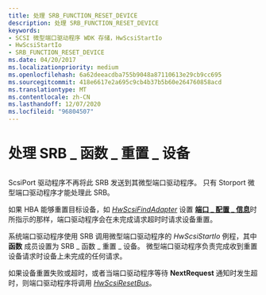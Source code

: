 ```yaml
---
title: 处理 SRB_FUNCTION_RESET_DEVICE
description: 处理 SRB_FUNCTION_RESET_DEVICE
keywords:
- SCSI 微型端口驱动程序 WDK 存储，HwScsiStartIo
- HwScsiStartIo
- SRB_FUNCTION_RESET_DEVICE
ms.date: 04/20/2017
ms.localizationpriority: medium
ms.openlocfilehash: 6a62deeacdba755b9048a87110613e29cb9cc695
ms.sourcegitcommit: 418e6617e2a695c9cb4b37b5b60e264760858acd
ms.translationtype: MT
ms.contentlocale: zh-CN
ms.lasthandoff: 12/07/2020
ms.locfileid: "96804507"
---
```

# <a name="handling-srb_function_reset_device"></a>处理 SRB \_ 函数 \_ 重置 \_ 设备


## <span id="ddk_handling_srb_function_reset_device_kg"></span><span id="DDK_HANDLING_SRB_FUNCTION_RESET_DEVICE_KG"></span>


ScsiPort 驱动程序不再将此 SRB 发送到其微型端口驱动程序。 只有 Storport 微型端口驱动程序才能处理此 SRB。

如果 HBA 能够重置目标设备，如 [*HwScsiFindAdapter*](/previous-versions/windows/hardware/drivers/ff557300(v=vs.85)) 设置 [**端口 \_ 配置 \_ 信息**](/windows-hardware/drivers/ddi/srb/ns-srb-_port_configuration_information)时所指示的那样，端口驱动程序会在未完成请求超时时请求设备重置。

系统端口驱动程序使用 SRB 调用微型端口驱动程序的 *HwScsiStartIo* 例程，其中 **函数** 成员设置为 SRB \_ 函数 \_ 重置 \_ 设备。 微型端口驱动程序负责完成收到重置设备请求时设备上未完成的任何请求。

如果设备重置失败或超时，或者当端口驱动程序等待 **NextRequest** 通知时发生超时，则端口驱动程序将调用 [*HwScsiResetBus*](/previous-versions/windows/hardware/drivers/ff557318(v=vs.85))。

 

